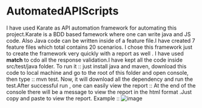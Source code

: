 # AutomatedAPIScripts

I have used Karate as API automation framework for automating this project.Karate is a BDD based famework where one can write java and JS code. Also Java code can be written inside of a feature file.I have created 7 feature files which total contains 20 scenarios. I chose this framework just to create the framework very quickly with a report as well . I have used **match** to cdo all the response validation.I have kept all the code inside src/test/java folder.
To run it :: just install java and maven, download this code to local machine and go to the root of this folder and open console, then type :: mvn test.
Now, it will download all the dependency and run the test.After successful run , one can easily view the report :: At the end of the console there will be a message 
to view the report in the html format .Just copy and paste to view the report.
Example ::
![image](https://user-images.githubusercontent.com/36536191/117589401-877fb080-b129-11eb-9a06-209b021684a5.png)
